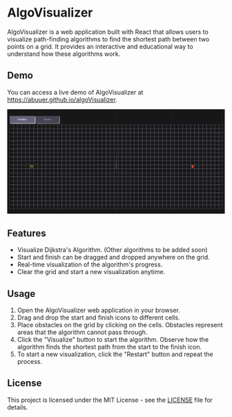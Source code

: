 # AlgoVisualizer

AlgoVisualizer is a web application built with React that allows users to visualize path-finding algorithms to find the shortest path between two points on a grid. It provides an interactive and educational way to understand how these algorithms work.

## Demo 

You can access a live demo of AlgoVisualizer at https://abuuer.github.io/algoVisualizer.

![demo](public/Animation.gif)

## Features

* Visualize Dijkstra's Algorithm. (Other algorithms to be added soon)
* Start and finish can be dragged and dropped anywhere on the grid.
* Real-time visualization of the algorithm's progress.
* Clear the grid and start a new visualization anytime.

## Usage

1. Open the AlgoVisualizer web application in your browser.
3. Drag and drop the start and finish icons to different cells.
2. Place obstacles on the grid by clicking on the cells. Obstacles represent areas that the algorithm cannot pass through.
4. Click the "Visualize" button to start the algorithm. Observe how the algorithm finds the shortest path from the start to the finish icon.
5. To start a new visualization, click the "Restart" button and repeat the process.

## License

This project is licensed under the MIT License - see the [LICENSE](LICENSE) file for details.
